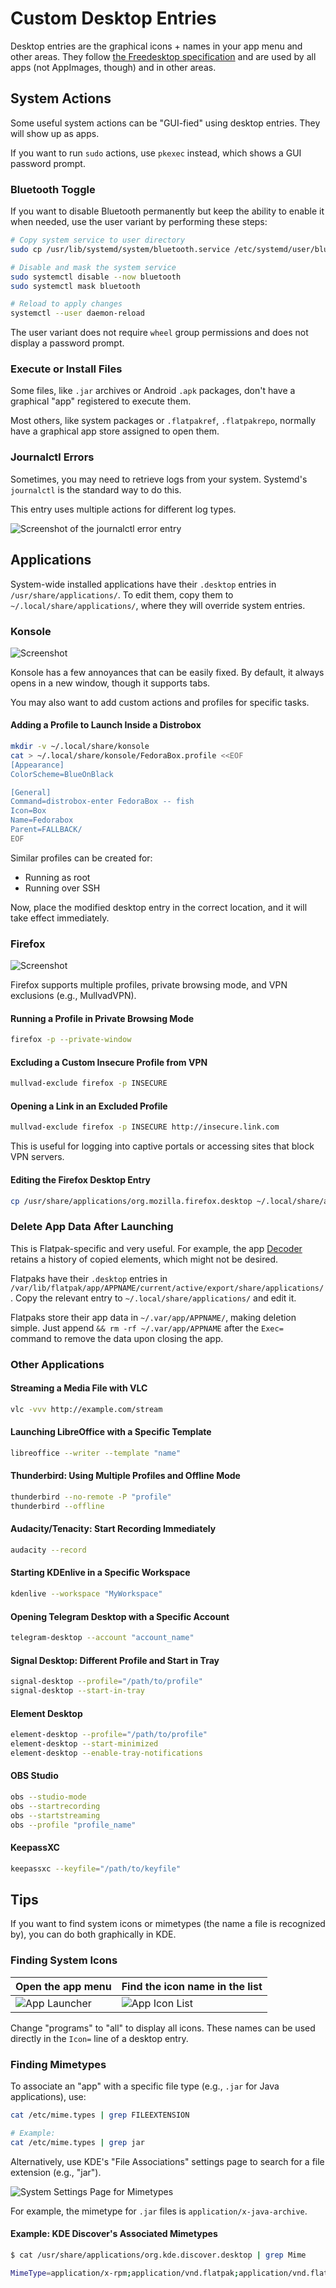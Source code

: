 # Custom Desktop Entries

Desktop entries are the graphical icons + names in your app menu and other areas. They follow [the Freedesktop specification](https://specifications.freedesktop.org/desktop-entry-spec/desktop-entry-spec-latest.html) and are used by all apps (not AppImages, though) and in other areas.

## System Actions
Some useful system actions can be "GUI-fied" using desktop entries. They will show up as apps.

If you want to run `sudo` actions, use `pkexec` instead, which shows a GUI password prompt.

### Bluetooth Toggle
If you want to disable Bluetooth permanently but keep the ability to enable it when needed, use the user variant by performing these steps:

```sh
# Copy system service to user directory
sudo cp /usr/lib/systemd/system/bluetooth.service /etc/systemd/user/bluetooth-user.service

# Disable and mask the system service
sudo systemctl disable --now bluetooth
sudo systemctl mask bluetooth

# Reload to apply changes
systemctl --user daemon-reload
```

The user variant does not require `wheel` group permissions and does not display a password prompt.

### Execute or Install Files
Some files, like `.jar` archives or Android `.apk` packages, don't have a graphical "app" registered to execute them.

Most others, like system packages or `.flatpakref`, `.flatpakrepo`, normally have a graphical app store assigned to open them.

### Journalctl Errors
Sometimes, you may need to retrieve logs from your system. Systemd's `journalctl` is the standard way to do this.

This entry uses multiple actions for different log types.

![Screenshot of the journalctl error entry](https://raw.githubusercontent.com/boredsquirrel/Linux/main/Desktop%20Entries/Images/journalctl-entry.jpg)

## Applications

System-wide installed applications have their `.desktop` entries in `/usr/share/applications/`. To edit them, copy them to `~/.local/share/applications/`, where they will override system entries.

### Konsole
![Screenshot](https://raw.githubusercontent.com/trytomakeyouprivate/Linux/main/Desktop%20Entries/Images/konsole-desktop-entry.jpg)

Konsole has a few annoyances that can be easily fixed. By default, it always opens in a new window, though it supports tabs.

You may also want to add custom actions and profiles for specific tasks.

#### Adding a Profile to Launch Inside a Distrobox

```sh
mkdir -v ~/.local/share/konsole
cat > ~/.local/share/konsole/FedoraBox.profile <<EOF
[Appearance]
ColorScheme=BlueOnBlack

[General]
Command=distrobox-enter FedoraBox -- fish
Icon=Box
Name=Fedorabox
Parent=FALLBACK/
EOF
```

Similar profiles can be created for:
- Running as root
- Running over SSH

Now, place the modified desktop entry in the correct location, and it will take effect immediately.

### Firefox
![Screenshot](https://raw.githubusercontent.com/trytomakeyouprivate/Linux/main/Desktop%20Entries/Images/firefox-desktop-entry.jpg)

Firefox supports multiple profiles, private browsing mode, and VPN exclusions (e.g., MullvadVPN).

#### Running a Profile in Private Browsing Mode

```sh
firefox -p --private-window
```

#### Excluding a Custom Insecure Profile from VPN

```sh
mullvad-exclude firefox -p INSECURE
```

#### Opening a Link in an Excluded Profile

```sh
mullvad-exclude firefox -p INSECURE http://insecure.link.com
```

This is useful for logging into captive portals or accessing sites that block VPN servers.

#### Editing the Firefox Desktop Entry

```sh
cp /usr/share/applications/org.mozilla.firefox.desktop ~/.local/share/applications/
```

### Delete App Data After Launching
This is Flatpak-specific and very useful. For example, the app [Decoder](https://flathub.org/apps/com.belmoussaoui.Decoder) retains a history of copied elements, which might not be desired.

Flatpaks have their `.desktop` entries in `/var/lib/flatpak/app/APPNAME/current/active/export/share/applications/`. Copy the relevant entry to `~/.local/share/applications/` and edit it.

Flatpaks store their app data in `~/.var/app/APPNAME/`, making deletion simple. Just append `&& rm -rf ~/.var/app/APPNAME` after the `Exec=` command to remove the data upon closing the app.

### Other Applications

#### Streaming a Media File with VLC
```sh
vlc -vvv http://example.com/stream
```

#### Launching LibreOffice with a Specific Template
```sh
libreoffice --writer --template "name"
```

#### Thunderbird: Using Multiple Profiles and Offline Mode
```sh
thunderbird --no-remote -P "profile"
thunderbird --offline
```

#### Audacity/Tenacity: Start Recording Immediately
```sh
audacity --record
```

#### Starting KDEnlive in a Specific Workspace
```sh
kdenlive --workspace "MyWorkspace"
```

#### Opening Telegram Desktop with a Specific Account
```sh
telegram-desktop --account "account_name"
```

#### Signal Desktop: Different Profile and Start in Tray
```sh
signal-desktop --profile="/path/to/profile"
signal-desktop --start-in-tray
```

#### Element Desktop
```sh
element-desktop --profile="/path/to/profile"
element-desktop --start-minimized
element-desktop --enable-tray-notifications
```

#### OBS Studio
```sh
obs --studio-mode
obs --startrecording
obs --startstreaming
obs --profile "profile_name"
```

#### KeepassXC
```sh
keepassxc --keyfile="/path/to/keyfile"
```

## Tips
If you want to find system icons or mimetypes (the name a file is recognized by), you can do both graphically in KDE.

### Finding System Icons

| Open the app menu | Find the icon name in the list |
|---------|---------|
| ![App Launcher](https://raw.githubusercontent.com/boredsquirrel/Linux/main/Desktop%20Entries/Images/applauncher-find-icons.jpg) | ![App Icon List](https://raw.githubusercontent.com/boredsquirrel/Linux/main/Desktop%20Entries/Images/find-icons.jpg) |

Change "programs" to "all" to display all icons. These names can be used directly in the `Icon=` line of a desktop entry.

### Finding Mimetypes
To associate an "app" with a specific file type (e.g., `.jar` for Java applications), use:

```sh
cat /etc/mime.types | grep FILEEXTENSION

# Example:
cat /etc/mime.types | grep jar
```

Alternatively, use KDE's "File Associations" settings page to search for a file extension (e.g., "jar").

![System Settings Page for Mimetypes](https://raw.githubusercontent.com/boredsquirrel/Linux/main/Desktop%20Entries/Images/file-names.jpg)

For example, the mimetype for `.jar` files is `application/x-java-archive`.

#### Example: KDE Discover's Associated Mimetypes
```sh
$ cat /usr/share/applications/org.kde.discover.desktop | grep Mime

MimeType=application/x-rpm;application/vnd.flatpak;application/vnd.flatpak.repo;application/vnd.flatpak.ref;
```

